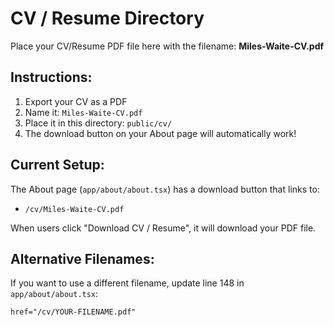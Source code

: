 # CV / Resume Directory

Place your CV/Resume PDF file here with the filename: **Miles-Waite-CV.pdf**

## Instructions:

1. Export your CV as a PDF
2. Name it: `Miles-Waite-CV.pdf`
3. Place it in this directory: `public/cv/`
4. The download button on your About page will automatically work!

## Current Setup:

The About page (`app/about/about.tsx`) has a download button that links to:
- `/cv/Miles-Waite-CV.pdf`

When users click "Download CV / Resume", it will download your PDF file.

## Alternative Filenames:

If you want to use a different filename, update line 148 in `app/about/about.tsx`:
```tsx
href="/cv/YOUR-FILENAME.pdf"
```







